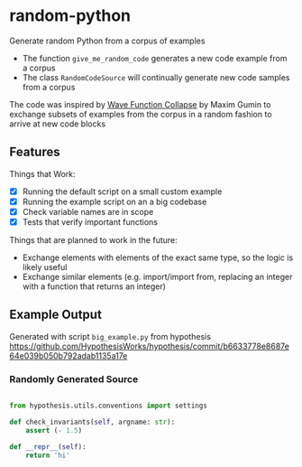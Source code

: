 # random-python

Generate random Python from a corpus of examples

- The function `give_me_random_code` generates a new code example from a corpus
- The class `RandomCodeSource` will continually generate new code samples from a corpus

The code was inspired by [Wave Function Collapse](https://github.com/mxgmn/WaveFunctionCollapse) by Maxim Gumin to exchange subsets of examples from the corpus in a random fashion to arrive at new code blocks

## Features

Things that Work:
- [x] Running the default script on a small custom example
- [x] Running the example script on an a big codebase
- [x] Check variable names are in scope
- [x] Tests that verify important functions

Things that are planned to work in the future:
- Exchange elements with elements of the exact same type, so the logic is likely useful
- Exchange similar elements (e.g. import/import from, replacing an integer with a function that returns an integer)


## Example Output

Generated with script `big_example.py` from hypothesis https://github.com/HypothesisWorks/hypothesis/commit/b6633778e8687e64e039b050b792adab1135a17e

### Randomly Generated Source
```python

from hypothesis.utils.conventions import settings

def check_invariants(self, argname: str):
    assert (- 1.5)

def __repr__(self):
    return 'hi'

```
